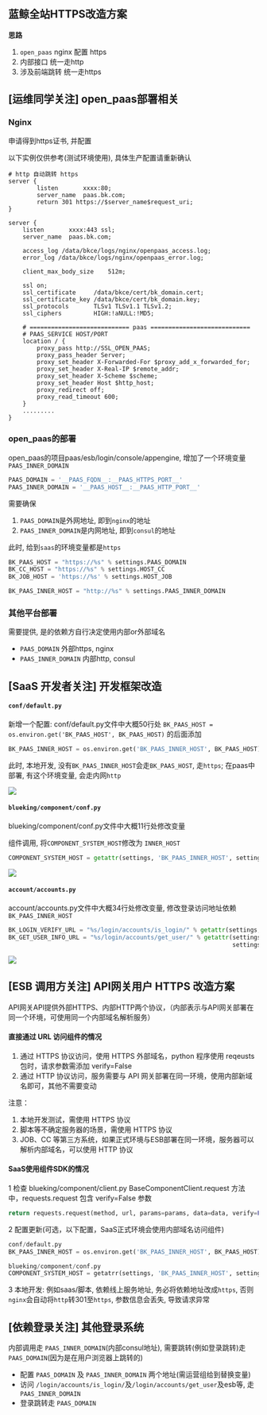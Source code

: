## 蓝鲸全站HTTPS改造方案

**思路**

1. `open_paas` nginx 配置 https
2. 内部接口     统一走http
3. 涉及前端跳转  统一走https

##  [运维同学关注] open_paas部署相关

### Nginx

申请得到https证书, 并配置

以下实例仅供参考(测试环境使用), 具体生产配置请重新确认

```nginx
# http 自动跳转 https
server {
        listen       xxxx:80;
        server_name  paas.bk.com;
        return 301 https://$server_name$request_uri;
}

server {
    listen       xxxx:443 ssl;
    server_name  paas.bk.com;

    access_log /data/bkce/logs/nginx/openpaas_access.log;
    error_log /data/bkce/logs/nginx/openpaas_error.log;

    client_max_body_size    512m;

    ssl on;
    ssl_certificate     /data/bkce/cert/bk_domain.cert;
    ssl_certificate_key /data/bkce/cert/bk_domain.key;
    ssl_protocols       TLSv1 TLSv1.1 TLSv1.2;
    ssl_ciphers         HIGH:!aNULL:!MD5;

    # ============================ paas ============================
    # PAAS_SERVICE HOST/PORT
    location / {
        proxy_pass http://SSL_OPEN_PAAS;
        proxy_pass_header Server;
        proxy_set_header X-Forwarded-For $proxy_add_x_forwarded_for;
        proxy_set_header X-Real-IP $remote_addr;
        proxy_set_header X-Scheme $scheme;
        proxy_set_header Host $http_host;
        proxy_redirect off;
        proxy_read_timeout 600;
    }
    .........
}
```

### open_paas的部署

open_paas的项目paas/esb/login/console/appengine, 增加了一个环境变量`PAAS_INNER_DOMAIN`

```python
PAAS_DOMAIN = '__PAAS_FQDN__:__PAAS_HTTPS_PORT__'
PAAS_INNER_DOMAIN = '__PAAS_HOST__:__PAAS_HTTP_PORT__'
```

需要确保

1. `PAAS_DOMAIN`是外网地址, 即到`nginx`的地址
2. `PAAS_INNER_DOMAIN`是内网地址, 即到`consul`的地址

此时, 给到`saas`的环境变量都是`https`

```python
BK_PAAS_HOST = "https://%s" % settings.PAAS_DOMAIN
BK_CC_HOST = "https://%s" % settings.HOST_CC
BK_JOB_HOST = 'https://%s' % settings.HOST_JOB

BK_PAAS_INNER_HOST = "http://%s" % settings.PAAS_INNER_DOMAIN
```

### 其他平台部署

需要提供, 是的依赖方自行决定使用内部or外部域名
- `PAAS_DOMAIN`  外部https, nginx
- `PAAS_INNER_DOMAIN` 内部http, consul

## [SaaS 开发者关注] 开发框架改造

#### `conf/default.py`

新增一个配置: conf/default.py文件中大概50行处 `BK_PAAS_HOST = os.environ.get('BK_PAAS_HOST', BK_PAAS_HOST)` 的后面添加

```python
BK_PAAS_INNER_HOST = os.environ.get('BK_PAAS_INNER_HOST', BK_PAAS_HOST)
```

此时, 本地开发, 没有`BK_PAAS_INNER_HOST`会走`BK_PAAS_HOST`, 走`https`; 在paas中部署, 有这个环境变量, 会走内网`http`

![](/assets/15353433877928.png)



#### `blueking/component/conf.py`

blueking/component/conf.py文件中大概11行处修改变量

组件调用,  将`COMPONENT_SYSTEM_HOST`修改为 `INNER_HOST`

```python
COMPONENT_SYSTEM_HOST = getattr(settings, 'BK_PAAS_INNER_HOST', settings.BK_PAAS_HOST)
```

![](/assets/15353434175842.png)


#### `account/accounts.py`

account/accounts.py文件中大概34行处修改变量, 修改登录访问地址依赖  `BK_PAAS_INNER_HOST`

```python
BK_LOGIN_VERIFY_URL = "%s/login/accounts/is_login/" % getattr(settings, 'BK_PAAS_INNER_HOST', settings.BK_PAAS_HOST)
BK_GET_USER_INFO_URL = "%s/login/accounts/get_user/" % getattr(settings, 'BK_PAAS_INNER_HOST',
                                                               settings.BK_PAAS_HOST)
```

![](/assets/15353433993101.png)




## [ESB 调用方关注] API网关用户 HTTPS 改造方案

API网关API提供外部HTTPS、内部HTTP两个协议，（内部表示与API网关部署在同一个环境，可使用同一个内部域名解析服务）

#### 直接通过 URL 访问组件的情况

1. 通过 HTTPS 协议访问，使用 HTTPS 外部域名，python 程序使用 reqeusts 包时，请求参数需添加 verify=False
2. 通过 HTTP 协议访问，服务需要与 API 网关部署在同一环境，使用内部新域名即可，其他不需要变动

注意：
1. 本地开发测试，需使用 HTTPS 协议
2. 脚本等不确定服务器的场景，需使用 HTTPS 协议
3. JOB、CC 等第三方系统，如果正式环境与ESB部署在同一环境，服务器可以解析内部域名，可以使用 HTTP 协议


#### SaaS使用组件SDK的情况

1 检查 blueking/component/client.py BaseComponentClient.request 方法中，requests.request 包含 verify=False 参数

```python
return requests.request(method, url, params=params, data=data, verify=False, headers=headers, **kwargs)
```



2 配置更新(可选，以下配置，SaaS正式环境会使用内部域名访问组件)

```python
conf/default.py
BK_PAAS_INNER_HOST = os.environ.get('BK_PAAS_INNER_HOST', BK_PAAS_HOST)

blueking/component/conf.py
COMPONENT_SYSTEM_HOST = getatrr(settings, 'BK_PAAS_INNER_HOST', settings.BK_PAAS_HOST)
```

3 本地开发: 例如saas/脚本, 依赖线上服务地址, 务必将依赖地址改成`https`, 否则`nginx`会自动将`http`转301至`https`, 参数信息会丢失, 导致请求异常



## [依赖登录关注] 其他登录系统

内部调用走 `PAAS_INNER_DOMAIN`(内部consul地址), 需要跳转(例如登录跳转)走`PAAS_DOMAIN`(因为是在用户浏览器上跳转的)

- 配置  `PAAS_DOMAIN` 及 `PAAS_INNER_DOMAIN` 两个地址(需运营组给到替换变量)
- 访问  `/login/accounts/is_login/`及`/login/accounts/get_user`及esb等, 走 `PAAS_INNER_DOMAIN`
- 登录跳转走  `PAAS_DOMAIN`
